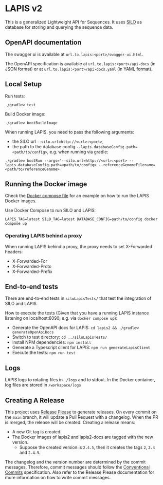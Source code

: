 # LAPIS v2

This is a generalized Lightweight API for Sequences. It uses [SILO](https://github.com/GenSpectrum/LAPIS-SILO) as database for storing and querying the sequence data.

## OpenAPI documentation

The swagger ui is available at `url.to.lapis:<port>/swagger-ui.html`.

The OpenAPI specification is available at `url.to.lapis:<port>/api-docs` (in JSON format) or at 
`url.to.lapis:<port>/api-docs.yaml` (in YAML format).

## Local Setup

Run tests:
```
./gradlew test
```

Build Docker image:
```
./gradlew bootBuildImage
```

When running LAPIS, you need to pass the following arguments:
* the SILO url `--silo.url=http://<url>:<port>`, 
* the path to the database config `--lapis.databaseConfig.path=<path/to/config>`,
e.g. when running via gradle:
```
./gradlew bootRun --args='--silo.url=http://<url>:<port> --lapis.databaseConfig.path=<path/to/config> --referenceGenomeFilename=<path/to/referenceGenome>
```

## Running the Docker image

Check the [Docker compose file](docker-compose.yml) for an example on how to run the LAPIS Docker images.

Use Docker Compose to run SILO and LAPIS:
```
LAPIS_TAG=latest SILO_TAG=latest DATABASE_CONFIG=path/to/config docker compose up
```

### Operating LAPIS behind a proxy

When running LAPIS behind a proxy, the proxy needs to set X-Forwarded headers:
* X-Forwarded-For
* X-Forwarded-Proto
* X-Forwarded-Prefix

## End-to-end tests

There are end-to-end tests in `siloLapisTests/` that test the integration of SILO and LAPIS.

How to execute the tests
(Given that you have a running LAPIS instance listening on localhost:8090, e.g. via `docker compose up`):

* Generate the OpenAPI docs for LAPIS: `cd lapis2 && ./gradlew generateOpenApiDocs`
* Switch to test directory: `cd ../siloLapisTests/`
* Install NPM dependencies: `npm install`
* Generate a Typescript client for LAPIS: `npm run generateLapisClient`
* Execute the tests: `npm run test`

## Logs

LAPIS logs to rotating files in `./logs` and to stdout.
In the Docker container, log files are stored in `/workspace/logs`

## Creating A Release

This project uses [Release Please](https://github.com/google-github-actions/release-please-action) to generate releases.
On every commit on the `main` branch, it will update a Pull Request with a changelog.
When the PR is merged, the release will be created.
Creating a release means:

* A new Git tag is created.
* The Docker images of lapis2 and lapis2-docs are tagged with the new version.
    * Suppose the created version is `2.4.5`, then it creates the tags `2`, `2.4` and `2.4.5`.

The changelog and the version number are determined by the commit messages.
Therefore, commit messages should follow the [Conventional Commits](https://www.conventionalcommits.org/) specification.
Also refer to the Release Please documentation for more information on how to write commit messages.
